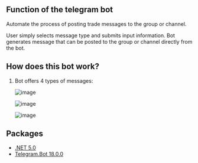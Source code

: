 ## Function of the telegram bot
Automate the process of posting trade messages to the group or channel.

User simply selects message type and submits input information. Bot generates message that can be posted to the group or channel directly from the bot.

## How does this bot work?
1. Bot offers 4 types of messages:

    ![image](https://github.com/dsgoryachev/MessageGeneratorBot/assets/109218841/81d5a453-731b-4eab-a9d4-0a597e4c7c86)

    ![image](https://github.com/dsgoryachev/MessageGeneratorBot/assets/109218841/9ae396fa-b2f5-42bb-9dcc-89f478bbccd2)

    ![image](https://github.com/dsgoryachev/MessageGeneratorBot/assets/109218841/fd0529c5-eb02-42e3-a111-a7086671c020)

## Packages
* [.NET 5.0](https://dotnet.microsoft.com/en-us/download/dotnet/5.0)
* [Telegram.Bot 18.0.0](https://www.nuget.org/packages/Telegram.Bot/18.0.0?_src=template)
